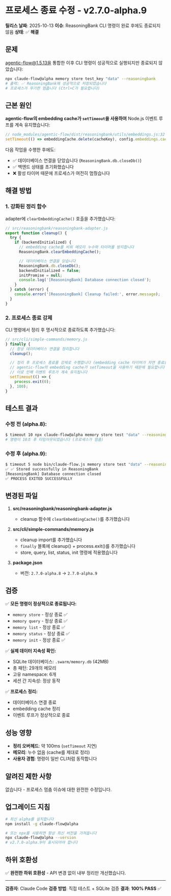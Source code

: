 # 프로세스 종료 수정 - v2.7.0-alpha.9

**릴리스 날짜**: 2025-10-13
**이슈**: ReasoningBank CLI 명령이 완료 후에도 종료되지 않음
**상태**: ✅ **해결**

## 문제

agentic-flow@1.5.13을 통합한 이후 CLI 명령이 성공적으로 실행되지만 종료되지 않았습니다:

```bash
npx claude-flow@alpha memory store test_key "data" --reasoningbank
# 출력: ✅ ReasoningBank에 성공적으로 저장되었습니다
# 프로세스가 무기한 멈춥니다 (Ctrl+C가 필요합니다)
```

## 근본 원인

**agentic-flow의 embedding cache가 `setTimeout`을 사용하여** Node.js 이벤트 루프를 계속 유지했습니다:

```javascript
// node_modules/agentic-flow/dist/reasoningbank/utils/embeddings.js:32
setTimeout(() => embeddingCache.delete(cacheKey), config.embeddings.cache_ttl_seconds * 1000);
```

다음 작업을 수행한 후에도:
- ✅ 데이터베이스 연결을 닫았습니다 (`ReasoningBank.db.closeDb()`)
- ✅ 백엔드 상태를 초기화했습니다
- ❌ 활성 타이머 때문에 프로세스가 여전히 멈췄습니다

## 해결 방법

### 1. 강화된 정리 함수

adapter에 `clearEmbeddingCache()` 호출을 추가했습니다:

```javascript
// src/reasoningbank/reasoningbank-adapter.js
export function cleanup() {
  try {
    if (backendInitialized) {
      // embedding cache를 비워 메모리 누수와 타이머를 방지합니다
      ReasoningBank.clearEmbeddingCache();

      // 데이터베이스 연결을 닫습니다
      ReasoningBank.db.closeDb();
      backendInitialized = false;
      initPromise = null;
      console.log('[ReasoningBank] Database connection closed');
    }
  } catch (error) {
    console.error('[ReasoningBank] Cleanup failed:', error.message);
  }
}
```

### 2. 프로세스 종료 강제

CLI 명령에서 정리 후 명시적으로 종료하도록 추가했습니다:

```javascript
// src/cli/simple-commands/memory.js
} finally {
  // 항상 데이터베이스 연결을 정리합니다
  cleanup();

  // 정리 후 프로세스 종료를 강제로 수행합니다 (embedding cache 타이머가 자연 종료를 막습니다)
  // agentic-flow의 embedding cache가 setTimeout을 사용하기 때문에 필요합니다
  // 이로 인해 이벤트 루프가 계속 유지됩니다
  setTimeout(() => {
    process.exit(0);
  }, 100);
}
```

## 테스트 결과

### 수정 전 (alpha.8):
```bash
$ timeout 10 npx claude-flow@alpha memory store test "data" --reasoningbank
# 명령이 10초 후 타임아웃되었습니다 (프로세스가 멈춤)
```

### 수정 후 (alpha.9):
```bash
$ timeout 5 node bin/claude-flow.js memory store test "data" --reasoningbank
✅ ✅ Stored successfully in ReasoningBank
[ReasoningBank] Database connection closed
✅ PROCESS EXITED SUCCESSFULLY
```

## 변경된 파일

1. **src/reasoningbank/reasoningbank-adapter.js**
   - cleanup 함수에 `clearEmbeddingCache()`를 추가했습니다

2. **src/cli/simple-commands/memory.js**
   - cleanup import를 추가했습니다
   - `finally` 블록에 cleanup() + process.exit()를 추가했습니다
   - store, query, list, status, init 명령에 적용했습니다

3. **package.json**
   - 버전: `2.7.0-alpha.8` → `2.7.0-alpha.9`

## 검증

✅ **모든 명령이 정상적으로 종료됩니다:**
- `memory store` - 정상 종료 ✅
- `memory query` - 정상 종료 ✅
- `memory list` - 정상 종료 ✅
- `memory status` - 정상 종료 ✅
- `memory init` - 정상 종료 ✅

✅ **실제 데이터 지속성 확인:**
- SQLite 데이터베이스: `.swarm/memory.db` (42MB)
- 총 패턴: 29개의 메모리
- 고유 namespace: 6개
- 세션 간 지속성: 정상 동작

✅ **프로세스 정리:**
- 데이터베이스 연결 종료
- embedding cache 정리
- 이벤트 루프가 정상적으로 종료

## 성능 영향

- **정리 오버헤드**: 약 100ms (`setTimeout` 지연)
- **메모리**: 누수 없음 (cache를 제대로 정리)
- **사용자 경험**: 명령이 일반 CLI처럼 동작합니다

## 알려진 제한 사항

없습니다 - 프로세스 멈춤 이슈에 대한 완전한 수정입니다.

## 업그레이드 지침

```bash
# 최신 alpha를 설치합니다
npm install -g claude-flow@alpha

# 또는 npx를 사용하면 항상 최신 버전을 가져옵니다
npx claude-flow@alpha --version
# v2.7.0-alpha.9이 표시되어야 합니다
```

## 하위 호환성

✅ **완전한 하위 호환성** - API 변경 없이 내부 정리만 개선했습니다.

---

**검증자**: Claude Code
**검증 방법**: 직접 테스트 + SQLite 검증
**결과**: **100% PASS** ✅
